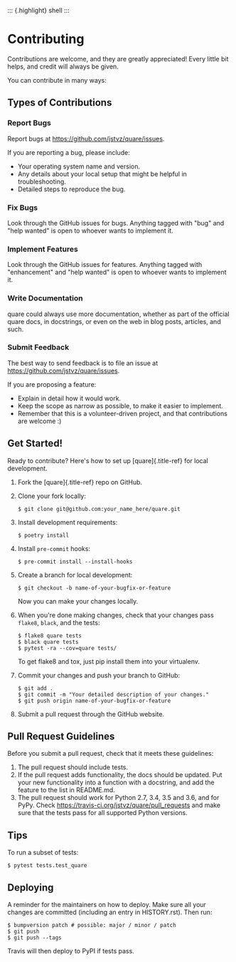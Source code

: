 ::: {.highlight}
shell
:::

Contributing
============

Contributions are welcome, and they are greatly appreciated! Every
little bit helps, and credit will always be given.

You can contribute in many ways:

Types of Contributions
----------------------

### Report Bugs

Report bugs at <https://github.com/jstvz/quare/issues>.

If you are reporting a bug, please include:

-   Your operating system name and version.
-   Any details about your local setup that might be helpful in
    troubleshooting.
-   Detailed steps to reproduce the bug.

### Fix Bugs

Look through the GitHub issues for bugs. Anything tagged with \"bug\"
and \"help wanted\" is open to whoever wants to implement it.

### Implement Features

Look through the GitHub issues for features. Anything tagged with
\"enhancement\" and \"help wanted\" is open to whoever wants to
implement it.

### Write Documentation

quare could always use more documentation, whether as part of the
official quare docs, in docstrings, or even on the web in blog posts,
articles, and such.

### Submit Feedback

The best way to send feedback is to file an issue at
<https://github.com/jstvz/quare/issues>.

If you are proposing a feature:

-   Explain in detail how it would work.
-   Keep the scope as narrow as possible, to make it easier to
    implement.
-   Remember that this is a volunteer-driven project, and that
    contributions are welcome :)

Get Started!
------------

Ready to contribute? Here\'s how to set up [quare]{.title-ref} for
local development.

1.  Fork the [quare]{.title-ref} repo on GitHub.
2.  Clone your fork locally:

        $ git clone git@github.com:your_name_here/quare.git

3.  Install development requirements:

        $ poetry install

4.  Install `pre-commit` hooks:

        $ pre-commit install --install-hooks

5.  Create a branch for local development:

        $ git checkout -b name-of-your-bugfix-or-feature

    Now you can make your changes locally.

5.  When you\'re done making changes, check that your changes pass
    `flake8`, `black`, and the tests:

        $ flake8 quare tests
        $ black quare tests
        $ pytest -ra --cov=quare tests/

    To get flake8 and tox, just pip install them into your virtualenv.

6.  Commit your changes and push your branch to GitHub:

        $ git add .
        $ git commit -m "Your detailed description of your changes."
        $ git push origin name-of-your-bugfix-or-feature

7.  Submit a pull request through the GitHub website.

Pull Request Guidelines
-----------------------

Before you submit a pull request, check that it meets these guidelines:

1.  The pull request should include tests.
2.  If the pull request adds functionality, the docs should be updated.
    Put your new functionality into a function with a docstring, and add
    the feature to the list in README.md.
3.  The pull request should work for Python 2.7, 3.4, 3.5 and 3.6, and
    for PyPy. Check <https://travis-ci.org/jstvz/quare/pull_requests>
    and make sure that the tests pass for all supported Python versions.

Tips
----

To run a subset of tests:

    $ pytest tests.test_quare

Deploying
---------

A reminder for the maintainers on how to deploy. Make sure all your
changes are committed (including an entry in HISTORY.rst). Then run:

    $ bumpversion patch # possible: major / minor / patch
    $ git push
    $ git push --tags

Travis will then deploy to PyPI if tests pass.
